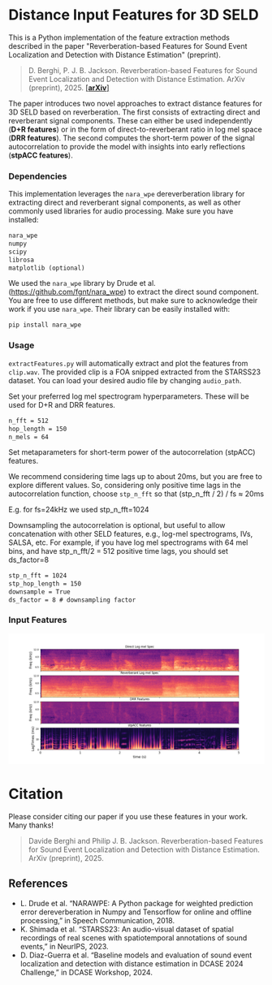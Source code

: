 # Distance Input Features for 3D SELD

This is a Python implementation of the feature extraction methods described in the paper "Reverberation-based Features for Sound Event Localization and Detection with Distance Estimation" (preprint).
> D. Berghi, P. J. B. Jackson. Reverberation-based Features for Sound Event Localization and Detection with Distance Estimation. ArXiv (preprint), 2025. [[**arXiv**]](https://arxiv.org/)

The paper introduces two novel approaches to extract distance features for 3D SELD based on reverberation. The first consists of extracting direct and reverberant signal components. These can either be used independently (**D+R features**) or in the form of direct-to-reverberant ratio in log mel space (**DRR features**). The second computes the short-term power of the signal autocorrelation to provide the model with insights into early reflections (**stpACC features**).

### Dependencies

This implementation leverages the `nara_wpe` dereverberation library for extracting direct and reverberant signal components, as well as other commonly used libraries for audio processing. Make sure you have installed:
```
nara_wpe
numpy
scipy
librosa
matplotlib (optional)
```
We used the `nara_wpe` library by Drude et al. (https://github.com/fgnt/nara_wpe) to extract the direct sound component. You are free to use different methods, but make sure to acknowledge their work if you use `nara_wpe`.
Their library can be easily installed with:
```
pip install nara_wpe
```
### Usage

`extractFeatures.py` will automatically extract and plot the features from `clip.wav`. The provided clip is a FOA snipped extracted from the STARSS23 dataset. You can load your desired audio file by changing `audio_path`.

Set your preferred log mel spectrogram hyperparameters. These will be used for D+R and DRR features.
```
n_fft = 512
hop_length = 150
n_mels = 64
```

Set metaparameters for short-term power of the autocorrelation (stpACC) features.

We recommend considering time lags up to about 20ms, but you are free to explore different values. 
So, considering only positive time lags in the autocorrelation function, choose `stp_n_fft` so that (stp_n_fft / 2) / fs ≈ 20ms

E.g. for fs=24kHz we used stp_n_fft=1024 

Downsampling the autocorrelation is optional, but useful to allow concatenation with other SELD features, e.g., log-mel spectrograms, IVs, SALSA, etc.
For example, if you have log mel spectrograms with 64 mel bins, and have stp_n_fft/2 = 512 positive time lags, you should set ds_factor=8
```
stp_n_fft = 1024
stp_hop_length = 150
downsample = True
ds_factor = 8 # downsampling factor
```

### Input Features

<img src="images/Features.png">

# Citation

Please consider citing our paper if you use these features in your work. Many thanks!

> Davide Berghi and Philip J. B. Jackson. Reverberation-based Features for Sound Event Localization and Detection with Distance Estimation. ArXiv (preprint), 2025.

## References

* L. Drude et al. “NARAWPE: A Python package for weighted prediction error dereverberation in Numpy and Tensorflow for online and offline processing,” in Speech Communication, 2018.
* K. Shimada et al. “STARSS23: An audio-visual dataset of spatial recordings of real scenes with spatiotemporal annotations of sound events,” in NeurIPS, 2023.
* D. Diaz-Guerra et al. “Baseline models and evaluation of sound event localization and detection with distance estimation in DCASE 2024 Challenge,” in DCASE Workshop, 2024.
  
